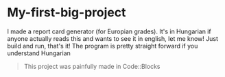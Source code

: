 # My-first-big-project
I made a report card generator (for Europian grades). It's in Hungarian if anyone actually reads this and wants to see it in english, let me know!
Just build and run, that's it!
The program is pretty straight forward if you understand Hungarian

>This project was painfully made in Code::Blocks
